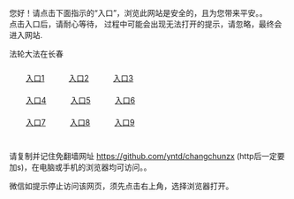 您好！请点击下面指示的“入口”，浏览此网站是安全的，且为您带来平安。。 <br/>
点击入口后，请耐心等待， 过程中可能会出现无法打开的提示，请忽略，最终会进入网站. </br>

法轮大法在长春<br/>
<div style="padding:10px"><a style="margin:20px" target="_blank" href="https://d3r4n8oc4tpoz0.cloudfront.net/2Qpsp?zysfoqb" id="ccLink1" rel="nofollow">入口1</a> <a target="_blank" style="margin:20px" href="https://d35dkvmu68h5rw.cloudfront.net/2Qpsp?jusszqwl" id="ccLink2" rel="nofollow">入口2</a> <a style="margin:20px" target="_blank" href="https://d3jit3jtg1vl93.cloudfront.net/2Qpsp?hibpoy" id="ccLink3" rel="nofollow">入口3</a></div>

<div style="padding:10px" ><a style="margin:20px" target="_blank" href="https://d3r4n8oc4tpoz0.cloudfront.net/2Qpsp?zysfoqb" id="ccLink4" rel="nofollow">入口4</a> <a style="margin:20px" href="https://d35dkvmu68h5rw.cloudfront.net/2Qpsp?jusszqwl" target="_blank" id="ccLink5" rel="nofollow">入口5</a> <a style="margin:20px" href="https://d3jit3jtg1vl93.cloudfront.net/2Qpsp?hibpoy" target="_blank" id="ccLink6" rel="nofollow">入口6</a></div>

<div style="padding:10px"><a style="margin:20px" target="_blank" href="https://d3r4n8oc4tpoz0.cloudfront.net/2Qpsp?zysfoqb" id="ccLink7" rel="nofollow">入口7</a> <a style="margin:20px" href="https://d35dkvmu68h5rw.cloudfront.net/2Qpsp?jusszqwl" target="_blank" id="ccLink8" rel="nofollow">入口8</a> <a style="margin:20px" target="_blank" href="https://d3jit3jtg1vl93.cloudfront.net/2Qpsp?hibpoy" id="ccLink9" rel="nofollow">入口9</a></div>

<br/>



请复制并记住免翻墙网址 https://github.com/yntd/changchunzx (http后一定要加s)，在电脑或手机的浏览器均可访问。。<br/>

微信如提示停止访问该网页，须先点击右上角，选择浏览器打开。
